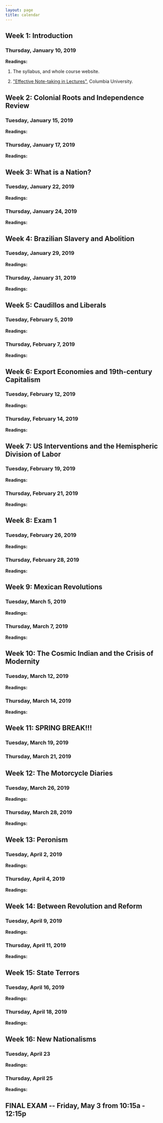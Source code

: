 ```yaml
---
layout: page
title: calendar
---
```


## Week 1: Introduction

### Thursday, January 10, 2019

**Readings:**

1. The syllabus, and whole course website.

2. ["Effective Note-taking in
Lectures"](https://www.cc-seas.columbia.edu/node/31875), Columbia University.


## Week 2: Colonial Roots and Independence Review

### Tuesday, January 15, 2019

**Readings:**



### Thursday, January 17, 2019

**Readings:**

## Week 3: What is a Nation?

### Tuesday, January 22, 2019

**Readings:**

### Thursday, January 24, 2019

**Readings:**

## Week 4: Brazilian Slavery and Abolition

### Tuesday, January 29, 2019

**Readings:**

### Thursday, January 31, 2019

**Readings:**

## Week 5: Caudillos and Liberals

### Tuesday, February 5, 2019

**Readings:**

### Thursday, February 7, 2019

**Readings:**

## Week 6: Export Economies and 19th-century Capitalism

### Tuesday, February 12, 2019

**Readings:**

### Thursday, February 14, 2019

**Readings:**

## Week 7: US Interventions and the Hemispheric Division of Labor

### Tuesday, February 19, 2019

**Readings:**

### Thursday, February 21, 2019

**Readings:**

## Week 8: Exam 1

### Tuesday, February 26, 2019

**Readings:**

### Thursday, February 28, 2019

**Readings:**

## Week 9: Mexican Revolutions

### Tuesday, March 5, 2019

**Readings:**

### Thursday, March 7, 2019

**Readings:**

## Week 10: The Cosmic Indian and the Crisis of Modernity

### Tuesday, March 12, 2019

**Readings:**

### Thursday, March 14, 2019

**Readings:**

## Week 11: SPRING BREAK!!!

### Tuesday, March 19, 2019

### Thursday, March 21, 2019


## Week 12: The Motorcycle Diaries

### Tuesday, March 26, 2019

**Readings:**

### Thursday, March 28, 2019

**Readings:**

## Week 13: Peronism

### Tuesday, April 2, 2019

**Readings:**

### Thursday, April 4, 2019

**Readings:**

## Week 14: Between Revolution and Reform

### Tuesday, April 9, 2019

**Readings:**

### Thursday, April 11, 2019

**Readings:**

## Week 15: State Terrors

### Tuesday, April 16, 2019

**Readings:**

### Thursday, April 18, 2019

**Readings:**

## Week 16: New Nationalisms

### Tuesday, April 23

**Readings:**

### Thursday, April 25

**Readings:**

## FINAL EXAM -- Friday, May 3 from 10:15a - 12:15p
